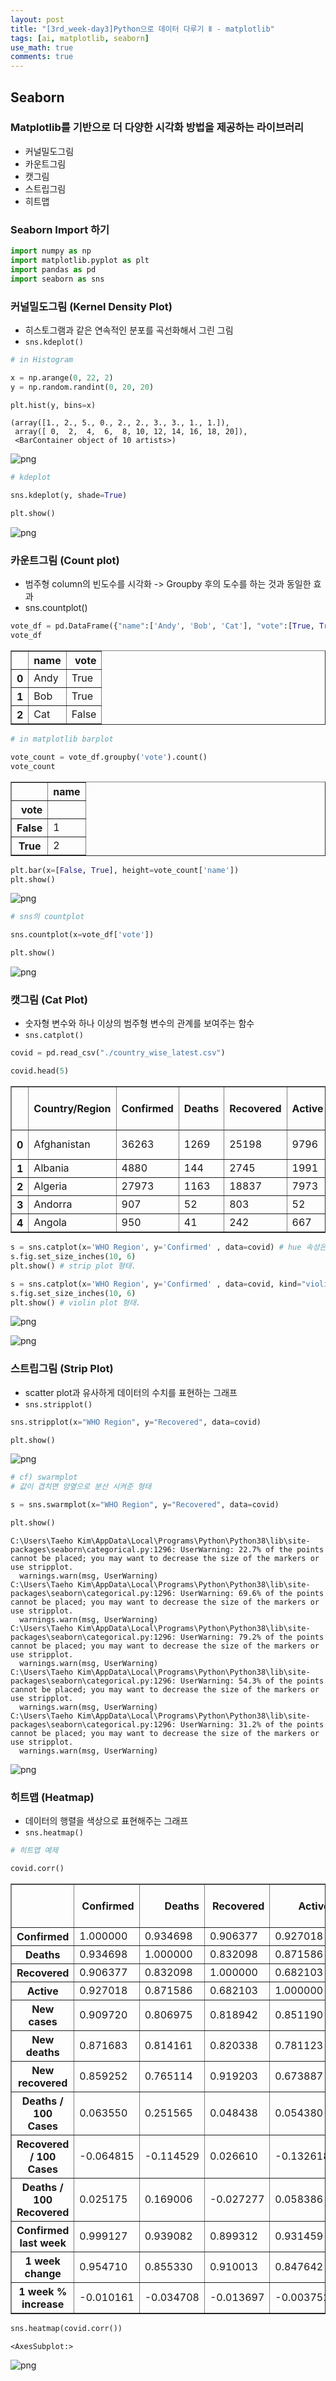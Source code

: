 ```yaml
---
layout: post
title: "[3rd_week-day3]Python으로 데이터 다루기 Ⅱ - matplotlib"
tags: [ai, matplotlib, seaborn]
use_math: true
comments: true
---
```


## Seaborn

### Matplotlib를 기반으로 더 다양한 시각화 방법을 제공하는 라이브러리

- 커널밀도그림
- 카운트그림
- 캣그림
- 스트립그림
- 히트맵

### Seaborn Import 하기

```python
import numpy as np
import matplotlib.pyplot as plt
import pandas as pd
import seaborn as sns
```

### 커널밀도그림 (Kernel Density Plot)

- 히스토그램과 같은 연속적인 분포를 곡선화해서 그린 그림
- `sns.kdeplot()`

```python
# in Histogram

x = np.arange(0, 22, 2)
y = np.random.randint(0, 20, 20)

plt.hist(y, bins=x)
```

    (array([1., 2., 5., 0., 2., 2., 3., 3., 1., 1.]),
     array([ 0,  2,  4,  6,  8, 10, 12, 14, 16, 18, 20]),
     <BarContainer object of 10 artists>)

![png](seaborn/output_5_1.png)

```python
# kdeplot

sns.kdeplot(y, shade=True)

plt.show()
```

![png](seaborn/output_6_0.png)

### 카운트그림 (Count plot)

- 범주형 column의 빈도수를 시각화 -> Groupby 후의 도수를 하는 것과 동일한 효과
- sns.countplot()

```python
vote_df = pd.DataFrame({"name":['Andy', 'Bob', 'Cat'], "vote":[True, True, False]})
vote_df
```

<div>
<style scoped>
    .dataframe tbody tr th:only-of-type {
        vertical-align: middle;
    }

    .dataframe tbody tr th {
        vertical-align: top;
    }

    .dataframe thead th {
        text-align: right;
    }

</style>
<table border="1" class="dataframe">
  <thead>
    <tr style="text-align: right;">
      <th></th>
      <th>name</th>
      <th>vote</th>
    </tr>
  </thead>
  <tbody>
    <tr>
      <th>0</th>
      <td>Andy</td>
      <td>True</td>
    </tr>
    <tr>
      <th>1</th>
      <td>Bob</td>
      <td>True</td>
    </tr>
    <tr>
      <th>2</th>
      <td>Cat</td>
      <td>False</td>
    </tr>
  </tbody>
</table>
</div>

```python
# in matplotlib barplot

vote_count = vote_df.groupby('vote').count()
vote_count
```

<div>
<style scoped>
    .dataframe tbody tr th:only-of-type {
        vertical-align: middle;
    }

    .dataframe tbody tr th {
        vertical-align: top;
    }

    .dataframe thead th {
        text-align: right;
    }

</style>
<table border="1" class="dataframe">
  <thead>
    <tr style="text-align: right;">
      <th></th>
      <th>name</th>
    </tr>
    <tr>
      <th>vote</th>
      <th></th>
    </tr>
  </thead>
  <tbody>
    <tr>
      <th>False</th>
      <td>1</td>
    </tr>
    <tr>
      <th>True</th>
      <td>2</td>
    </tr>
  </tbody>
</table>
</div>

```python
plt.bar(x=[False, True], height=vote_count['name'])
plt.show()
```

![png](seaborn/output_10_0.png)

```python
# sns의 countplot

sns.countplot(x=vote_df['vote'])

plt.show()
```

![png](seaborn/output_11_0.png)

### 캣그림 (Cat Plot)

- 숫자형 변수와 하나 이상의 범주형 변수의 관계를 보여주는 함수
- `sns.catplot()`

```python
covid = pd.read_csv("./country_wise_latest.csv")

covid.head(5)
```

<div>
<style scoped>
    .dataframe tbody tr th:only-of-type {
        vertical-align: middle;
    }

    .dataframe tbody tr th {
        vertical-align: top;
    }

    .dataframe thead th {
        text-align: right;
    }

</style>
<table border="1" class="dataframe">
  <thead>
    <tr style="text-align: right;">
      <th></th>
      <th>Country/Region</th>
      <th>Confirmed</th>
      <th>Deaths</th>
      <th>Recovered</th>
      <th>Active</th>
      <th>New cases</th>
      <th>New deaths</th>
      <th>New recovered</th>
      <th>Deaths / 100 Cases</th>
      <th>Recovered / 100 Cases</th>
      <th>Deaths / 100 Recovered</th>
      <th>Confirmed last week</th>
      <th>1 week change</th>
      <th>1 week % increase</th>
      <th>WHO Region</th>
    </tr>
  </thead>
  <tbody>
    <tr>
      <th>0</th>
      <td>Afghanistan</td>
      <td>36263</td>
      <td>1269</td>
      <td>25198</td>
      <td>9796</td>
      <td>106</td>
      <td>10</td>
      <td>18</td>
      <td>3.50</td>
      <td>69.49</td>
      <td>5.04</td>
      <td>35526</td>
      <td>737</td>
      <td>2.07</td>
      <td>Eastern Mediterranean</td>
    </tr>
    <tr>
      <th>1</th>
      <td>Albania</td>
      <td>4880</td>
      <td>144</td>
      <td>2745</td>
      <td>1991</td>
      <td>117</td>
      <td>6</td>
      <td>63</td>
      <td>2.95</td>
      <td>56.25</td>
      <td>5.25</td>
      <td>4171</td>
      <td>709</td>
      <td>17.00</td>
      <td>Europe</td>
    </tr>
    <tr>
      <th>2</th>
      <td>Algeria</td>
      <td>27973</td>
      <td>1163</td>
      <td>18837</td>
      <td>7973</td>
      <td>616</td>
      <td>8</td>
      <td>749</td>
      <td>4.16</td>
      <td>67.34</td>
      <td>6.17</td>
      <td>23691</td>
      <td>4282</td>
      <td>18.07</td>
      <td>Africa</td>
    </tr>
    <tr>
      <th>3</th>
      <td>Andorra</td>
      <td>907</td>
      <td>52</td>
      <td>803</td>
      <td>52</td>
      <td>10</td>
      <td>0</td>
      <td>0</td>
      <td>5.73</td>
      <td>88.53</td>
      <td>6.48</td>
      <td>884</td>
      <td>23</td>
      <td>2.60</td>
      <td>Europe</td>
    </tr>
    <tr>
      <th>4</th>
      <td>Angola</td>
      <td>950</td>
      <td>41</td>
      <td>242</td>
      <td>667</td>
      <td>18</td>
      <td>1</td>
      <td>0</td>
      <td>4.32</td>
      <td>25.47</td>
      <td>16.94</td>
      <td>749</td>
      <td>201</td>
      <td>26.84</td>
      <td>Africa</td>
    </tr>
  </tbody>
</table>
</div>

```python
s = sns.catplot(x='WHO Region', y='Confirmed' , data=covid) # hue 속성은 점들 간의 분포를 나눠서 다룰 수 있다(?) - EDA에서 다뤄볼 것..
s.fig.set_size_inches(10, 6)
plt.show() # strip plot 형태.

s = sns.catplot(x='WHO Region', y='Confirmed' , data=covid, kind="violin")
s.fig.set_size_inches(10, 6)
plt.show() # violin plot 형태.
```

![png](seaborn/output_14_0.png)

![png](seaborn/output_14_1.png)

### 스트립그림 (Strip Plot)

- scatter plot과 유사하게 데이터의 수치를 표현하는 그래프
- `sns.stripplot()`

```python
sns.stripplot(x="WHO Region", y="Recovered", data=covid)

plt.show()
```

![png](seaborn/output_16_0.png)

```python
# cf) swarmplot
# 값이 겹치면 양옆으로 분산 시켜준 형태

s = sns.swarmplot(x="WHO Region", y="Recovered", data=covid)

plt.show()

```

    C:\Users\Taeho Kim\AppData\Local\Programs\Python\Python38\lib\site-packages\seaborn\categorical.py:1296: UserWarning: 22.7% of the points cannot be placed; you may want to decrease the size of the markers or use stripplot.
      warnings.warn(msg, UserWarning)
    C:\Users\Taeho Kim\AppData\Local\Programs\Python\Python38\lib\site-packages\seaborn\categorical.py:1296: UserWarning: 69.6% of the points cannot be placed; you may want to decrease the size of the markers or use stripplot.
      warnings.warn(msg, UserWarning)
    C:\Users\Taeho Kim\AppData\Local\Programs\Python\Python38\lib\site-packages\seaborn\categorical.py:1296: UserWarning: 79.2% of the points cannot be placed; you may want to decrease the size of the markers or use stripplot.
      warnings.warn(msg, UserWarning)
    C:\Users\Taeho Kim\AppData\Local\Programs\Python\Python38\lib\site-packages\seaborn\categorical.py:1296: UserWarning: 54.3% of the points cannot be placed; you may want to decrease the size of the markers or use stripplot.
      warnings.warn(msg, UserWarning)
    C:\Users\Taeho Kim\AppData\Local\Programs\Python\Python38\lib\site-packages\seaborn\categorical.py:1296: UserWarning: 31.2% of the points cannot be placed; you may want to decrease the size of the markers or use stripplot.
      warnings.warn(msg, UserWarning)

![png](seaborn/output_17_1.png)

### 히트맵 (Heatmap)

- 데이터의 행렬을 색상으로 표현해주는 그래프
- `sns.heatmap()`

```python
# 히트맵 예제

covid.corr()

```

<div>
<style scoped>
    .dataframe tbody tr th:only-of-type {
        vertical-align: middle;
    }

    .dataframe tbody tr th {
        vertical-align: top;
    }

    .dataframe thead th {
        text-align: right;
    }

</style>
<table border="1" class="dataframe">
  <thead>
    <tr style="text-align: right;">
      <th></th>
      <th>Confirmed</th>
      <th>Deaths</th>
      <th>Recovered</th>
      <th>Active</th>
      <th>New cases</th>
      <th>New deaths</th>
      <th>New recovered</th>
      <th>Deaths / 100 Cases</th>
      <th>Recovered / 100 Cases</th>
      <th>Deaths / 100 Recovered</th>
      <th>Confirmed last week</th>
      <th>1 week change</th>
      <th>1 week % increase</th>
    </tr>
  </thead>
  <tbody>
    <tr>
      <th>Confirmed</th>
      <td>1.000000</td>
      <td>0.934698</td>
      <td>0.906377</td>
      <td>0.927018</td>
      <td>0.909720</td>
      <td>0.871683</td>
      <td>0.859252</td>
      <td>0.063550</td>
      <td>-0.064815</td>
      <td>0.025175</td>
      <td>0.999127</td>
      <td>0.954710</td>
      <td>-0.010161</td>
    </tr>
    <tr>
      <th>Deaths</th>
      <td>0.934698</td>
      <td>1.000000</td>
      <td>0.832098</td>
      <td>0.871586</td>
      <td>0.806975</td>
      <td>0.814161</td>
      <td>0.765114</td>
      <td>0.251565</td>
      <td>-0.114529</td>
      <td>0.169006</td>
      <td>0.939082</td>
      <td>0.855330</td>
      <td>-0.034708</td>
    </tr>
    <tr>
      <th>Recovered</th>
      <td>0.906377</td>
      <td>0.832098</td>
      <td>1.000000</td>
      <td>0.682103</td>
      <td>0.818942</td>
      <td>0.820338</td>
      <td>0.919203</td>
      <td>0.048438</td>
      <td>0.026610</td>
      <td>-0.027277</td>
      <td>0.899312</td>
      <td>0.910013</td>
      <td>-0.013697</td>
    </tr>
    <tr>
      <th>Active</th>
      <td>0.927018</td>
      <td>0.871586</td>
      <td>0.682103</td>
      <td>1.000000</td>
      <td>0.851190</td>
      <td>0.781123</td>
      <td>0.673887</td>
      <td>0.054380</td>
      <td>-0.132618</td>
      <td>0.058386</td>
      <td>0.931459</td>
      <td>0.847642</td>
      <td>-0.003752</td>
    </tr>
    <tr>
      <th>New cases</th>
      <td>0.909720</td>
      <td>0.806975</td>
      <td>0.818942</td>
      <td>0.851190</td>
      <td>1.000000</td>
      <td>0.935947</td>
      <td>0.914765</td>
      <td>0.020104</td>
      <td>-0.078666</td>
      <td>-0.011637</td>
      <td>0.896084</td>
      <td>0.959993</td>
      <td>0.030791</td>
    </tr>
    <tr>
      <th>New deaths</th>
      <td>0.871683</td>
      <td>0.814161</td>
      <td>0.820338</td>
      <td>0.781123</td>
      <td>0.935947</td>
      <td>1.000000</td>
      <td>0.889234</td>
      <td>0.060399</td>
      <td>-0.062792</td>
      <td>-0.020750</td>
      <td>0.862118</td>
      <td>0.894915</td>
      <td>0.025293</td>
    </tr>
    <tr>
      <th>New recovered</th>
      <td>0.859252</td>
      <td>0.765114</td>
      <td>0.919203</td>
      <td>0.673887</td>
      <td>0.914765</td>
      <td>0.889234</td>
      <td>1.000000</td>
      <td>0.017090</td>
      <td>-0.024293</td>
      <td>-0.023340</td>
      <td>0.839692</td>
      <td>0.954321</td>
      <td>0.032662</td>
    </tr>
    <tr>
      <th>Deaths / 100 Cases</th>
      <td>0.063550</td>
      <td>0.251565</td>
      <td>0.048438</td>
      <td>0.054380</td>
      <td>0.020104</td>
      <td>0.060399</td>
      <td>0.017090</td>
      <td>1.000000</td>
      <td>-0.168920</td>
      <td>0.334594</td>
      <td>0.069894</td>
      <td>0.015095</td>
      <td>-0.134534</td>
    </tr>
    <tr>
      <th>Recovered / 100 Cases</th>
      <td>-0.064815</td>
      <td>-0.114529</td>
      <td>0.026610</td>
      <td>-0.132618</td>
      <td>-0.078666</td>
      <td>-0.062792</td>
      <td>-0.024293</td>
      <td>-0.168920</td>
      <td>1.000000</td>
      <td>-0.295381</td>
      <td>-0.064600</td>
      <td>-0.063013</td>
      <td>-0.394254</td>
    </tr>
    <tr>
      <th>Deaths / 100 Recovered</th>
      <td>0.025175</td>
      <td>0.169006</td>
      <td>-0.027277</td>
      <td>0.058386</td>
      <td>-0.011637</td>
      <td>-0.020750</td>
      <td>-0.023340</td>
      <td>0.334594</td>
      <td>-0.295381</td>
      <td>1.000000</td>
      <td>0.030460</td>
      <td>-0.013763</td>
      <td>-0.049083</td>
    </tr>
    <tr>
      <th>Confirmed last week</th>
      <td>0.999127</td>
      <td>0.939082</td>
      <td>0.899312</td>
      <td>0.931459</td>
      <td>0.896084</td>
      <td>0.862118</td>
      <td>0.839692</td>
      <td>0.069894</td>
      <td>-0.064600</td>
      <td>0.030460</td>
      <td>1.000000</td>
      <td>0.941448</td>
      <td>-0.015247</td>
    </tr>
    <tr>
      <th>1 week change</th>
      <td>0.954710</td>
      <td>0.855330</td>
      <td>0.910013</td>
      <td>0.847642</td>
      <td>0.959993</td>
      <td>0.894915</td>
      <td>0.954321</td>
      <td>0.015095</td>
      <td>-0.063013</td>
      <td>-0.013763</td>
      <td>0.941448</td>
      <td>1.000000</td>
      <td>0.026594</td>
    </tr>
    <tr>
      <th>1 week % increase</th>
      <td>-0.010161</td>
      <td>-0.034708</td>
      <td>-0.013697</td>
      <td>-0.003752</td>
      <td>0.030791</td>
      <td>0.025293</td>
      <td>0.032662</td>
      <td>-0.134534</td>
      <td>-0.394254</td>
      <td>-0.049083</td>
      <td>-0.015247</td>
      <td>0.026594</td>
      <td>1.000000</td>
    </tr>
  </tbody>
</table>
</div>

```python
sns.heatmap(covid.corr())
```

    <AxesSubplot:>

![png](seaborn/output_20_1.png)
